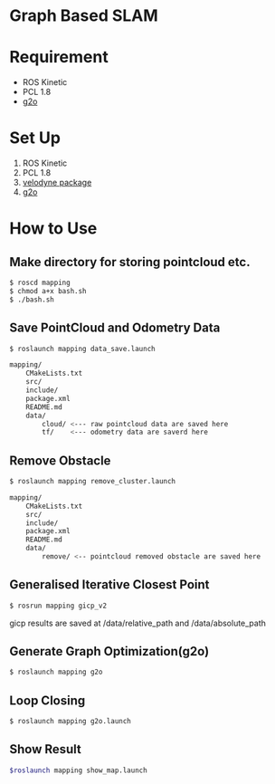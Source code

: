 # Graph Based SLAM 

# Requirement

- ROS Kinetic
- PCL 1.8
- [g2o](https://github.com/RainerKuemmerle/g2o)

# Set Up

1. ROS Kinetic
2. PCL 1.8
3. [velodyne package](http://wiki.ros.org/ja/velodyne)
4. [g2o](https://github.com/RainerKuemmerle/g2o)

# How to Use

## Make directory for storing pointcloud etc.

```bash
$ roscd mapping
$ chmod a+x bash.sh
$ ./bash.sh
```

## Save PointCloud and Odometry Data

```bash
$ roslaunch mapping data_save.launch
```

```bash
mapping/
    CMakeLists.txt
    src/
    include/
    package.xml
    README.md
    data/
        cloud/ <--- raw pointcloud data are saved here
        tf/    <--- odometry data are saverd here
```

## Remove Obstacle

```bash
$ roslaunch mapping remove_cluster.launch
```

```bash
mapping/
    CMakeLists.txt
    src/
    include/
    package.xml
    README.md
    data/
        remove/ <-- pointcloud removed obstacle are saved here
```

## Generalised Iterative Closest Point

```bash
$ rosrun mapping gicp_v2
```

gicp results are saved at /data/relative_path and /data/absolute_path

## Generate Graph Optimization(g2o)

```bash
$ roslaunch mapping g2o
```

## Loop Closing

```bash
$ roslaunch mapping g2o.launch
```

## Show Result

```bash
$roslaunch mapping show_map.launch
```
